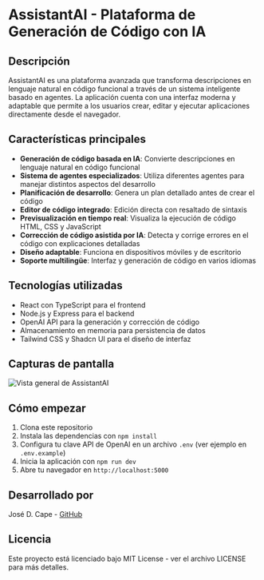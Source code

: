 # AssistantAI - Plataforma de Generación de Código con IA

## Descripción

AssistantAI es una plataforma avanzada que transforma descripciones en lenguaje natural en código funcional a través de un sistema inteligente basado en agentes. La aplicación cuenta con una interfaz moderna y adaptable que permite a los usuarios crear, editar y ejecutar aplicaciones directamente desde el navegador.

## Características principales

- **Generación de código basada en IA**: Convierte descripciones en lenguaje natural en código funcional
- **Sistema de agentes especializados**: Utiliza diferentes agentes para manejar distintos aspectos del desarrollo
- **Planificación de desarrollo**: Genera un plan detallado antes de crear el código
- **Editor de código integrado**: Edición directa con resaltado de sintaxis
- **Previsualización en tiempo real**: Visualiza la ejecución de código HTML, CSS y JavaScript
- **Corrección de código asistida por IA**: Detecta y corrige errores en el código con explicaciones detalladas
- **Diseño adaptable**: Funciona en dispositivos móviles y de escritorio
- **Soporte multilingüe**: Interfaz y generación de código en varios idiomas

## Tecnologías utilizadas

- React con TypeScript para el frontend
- Node.js y Express para el backend
- OpenAI API para la generación y corrección de código
- Almacenamiento en memoria para persistencia de datos
- Tailwind CSS y Shadcn UI para el diseño de interfaz

## Capturas de pantalla

![Vista general de AssistantAI](https://i.imgur.com/placeholder.png)

## Cómo empezar

1. Clona este repositorio
2. Instala las dependencias con `npm install`
3. Configura tu clave API de OpenAI en un archivo `.env` (ver ejemplo en `.env.example`)
4. Inicia la aplicación con `npm run dev`
5. Abre tu navegador en `http://localhost:5000`

## Desarrollado por

José D. Cape - [GitHub](https://github.com/josedcape)

## Licencia

Este proyecto está licenciado bajo MIT License - ver el archivo LICENSE para más detalles.